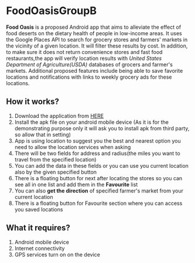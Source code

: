# FoodOasisGroupB

**Food Oasis** is a proposed Android app that aims to alleviate the effect of food deserts on the dietary health of people in low-income areas. It uses the Google Places API to search for grocery stores and farmers' markets in the vicinity of a given location. It will filter these results by cost. In addition, to make sure it does not return convenience stores and fast food restaurants,the app will verify location results with *United States Department of Agriculture(USDA)* databases of grocers and farmer's markets. Additional proposed features include being able to save favorite locations and notifications with links to weekly grocery ads for these locations.

## How it works?
1. Download the application from [HERE](https://github.com/nplimbani/FoodOasisGroupB/blob/main/Food%20Oasis.apk)
2. Install the apk file on your android mobile device (As it is for the demonstrating purpose only it will ask you to install apk from third party, so allow that in setting)
3. App is using location to suggest you the best and nearest option you need to allow the location services when asking
4. There will be two fields for address and radius(the miles you want to travel from the specified location)
5. You can add the data in these fields or you can use you current location also by the given specified button
6. There is a floating button for next after locating the stores so you can see all in one list and add them in the **Favourite** list
7. You can also **get the direction** of specified farmer's market from your current location
8. There is a floating button for Favourite section where you can access you saved locations

## What it requires?
1. Android mobile device
2. Internet connectivity
3. GPS services turn on on the device
